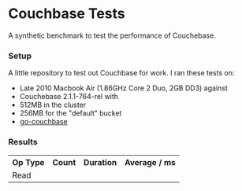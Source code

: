 Couchbase Tests
================
A synthetic benchmark to test the performance of Couchebase.

### Setup
A little repository to test out Couchbase for work.  I ran these tests on:
* Late 2010 Macbook Air (1.86GHz Core 2 Duo, 2GB DD3) against 
* Couchebase 2.1.1-764-rel with 
* 512MB in the cluster 
* 256MB for the "default" bucket
* [go-couchbase](http://github.com/couchbaselabs/go-couchbase)

### Results
<table>
	<tr>
		<th>Op Type</th>
		<th>Count</th>
		<th>Duration</th>
		<th>Average / ms</th>
	</tr>
	<tr>
		<td>Read</td>
		<td></td>
		<td></td>
		<td></td>
	</tr>